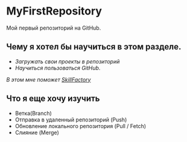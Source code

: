 # MyFirstRepository
Мой первый репозиторий на GitHub.
## Чему я хотел бы научиться в этом разделе.
* *Загружать свои проекты в репозиторий*
* *Научиться пользоваться GitHub*.

*В этом мне поможет [SkillFactory](https://lms.skillfactory.ru/courses/course-v1:SkillFactory+CDEV+2021/courseware/eb043ffc373b4d3aab2abf2816f9695a/08bc860288a24248ad5aec35f1e9662e/1?activate_block_id=block-v1%3ASkillFactory%2BCDEV%2B2021%2Btype%40vertical%2Bblock%40c876a1fda7754de393014aef54f8c8ac)*

## Что я еще хочу изучить
* Ветка(Branch)
* Отправка в удаленный репозиторий (Push)
* Обновление локального репозитория (Pull / Fetch)
* Слияние (Merge)